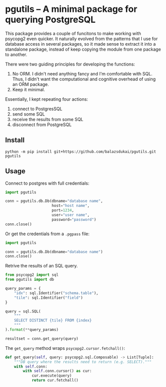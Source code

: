 # pgutils – A minimal package for querying PostgreSQL

This package provides a couple of funcitons to make working with psycopg2 even quicker.
It naturally evolved from the patterns that I use for database access in several packages, so it made sense to extract it into a standalone package, instead of keep copying the module from one package to another.

There were two guiding principles for developing the functions:

1. No ORM. I didn't need anything fancy and I'm comfortable with SQL. Thus, I didn't want the computational and cognitive overhead of using an ORM package.
2. Keep it minimal. 

Essentially, I kept repeating four actions:

1. connect to PostgresSQL
2. send some SQL
3. receive the results from some SQL
4. disconnect from PostgreSQL

## Install

```
python -m pip install git+https://github.com/balazsdukai/pgutils.git pgutils
```

## Usage

Connect to postgres with full credentials:

```python
import pgutils

conn = pgutils.db.Db(dbname="database name", 
                     host="host name", 
                     port=1234,
                     user="user name", 
                     password="password")
conn.close()
```

Or get the credentials from a `.pgpass` file:

```python
import pgutils

conn = pgutils.db.Db(dbname="database name")
conn.close()
```

Retrive the results of an SQL query.

```python
from psycopg2 import sql
from pgutils import db

query_params = {
    "idx": sql.Identifier("schema.table"),
    "tile": sql.Identifier("field")
}

query = sql.SQL(
    """
    SELECT DISTINCT {tile} FROM {index}
    """
).format(**query_params)

resultset = conn.get_query(query)
```

The `get_query` method wraps `psycopg2.cursor.fetchall()`:

```python
def get_query(self, query: psycopg2.sql.Composable) -> List[Tuple]:
    """DB query where the results need to return (e.g. SELECT)."""
    with self.conn:
        with self.conn.cursor() as cur:
            cur.execute(query)
            return cur.fetchall()
```